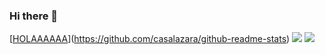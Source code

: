 ### Hi there 👋

<!--
**casalazara/casalazara** is a ✨ _special_ ✨ repository because its `README.md` (this file) appears on your GitHub profile.

Here are some ideas to get you started:

- 🔭 I’m currently working on ...
- 🌱 I’m currently learning ...
- 👯 I’m looking to collaborate on ...
- 🤔 I’m looking for help with ...
- 💬 Ask me about ...
- 📫 How to reach me: ...
- 😄 Pronouns: ...
- ⚡ Fun fact: ...
-->


[[HOLAAAAAA](https://github-readme-stats.vercel.app/api/top-langs/?username=casalazara&count_private=true&include_all_commits=true)](https://github.com/casalazara/github-readme-stats)
<img src="https://github-readme-stats.vercel.app/api?username=casalazara&show_icons=true&include_all_commits=true&count_private=true" />
<img src="https://github-readme-stats.vercel.app/api/top-langs/?username=casalazara&show_icons=true&line_height=45&include_all_commits=true&count_private=true"/>
